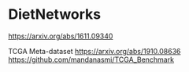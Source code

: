 # DietNetworks
https://arxiv.org/abs/1611.09340

TCGA Meta-dataset
https://arxiv.org/abs/1910.08636
https://github.com/mandanasmi/TCGA_Benchmark
